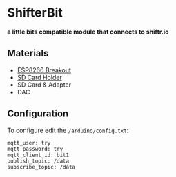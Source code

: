 # ShifterBit

**a little bits compatible module that connects to shiftr.io**

## Materials

- [ESP8266 Breakout](http://www.mouser.ch/ProductDetail/Adafruit/2471/?qs=sGAEpiMZZMuJ3l9lTgMBp%2frnoxsPagxMQVIxc1X%252bEHbnrRJkxRVMMQ%3d%3d)
- [SD Card Holder](http://www.mouser.ch/ProductDetail/Molex/47352-1001/?qs=sGAEpiMZZMuJakaoiLiBpqoYXsE4YrD3r%2fU0grh%2fJ8Q%3d)
- SD Card & Adapter
- DAC

## Configuration

To configure edit the `/arduino/config.txt`:

```
mqtt_user: try
mqtt_password: try
mqtt_client_id: bit1
publish_topic: /data
subscribe_topic: /data
```
